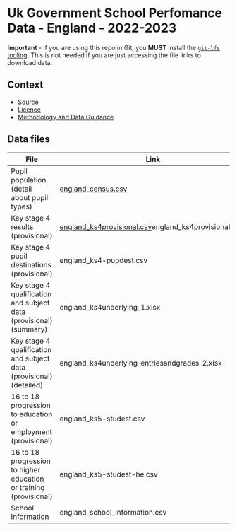 # Uk Government School Perfomance Data - England - 2022-2023

**Important** - if you are using this repo in Git, you **MUST** install the [`git-lfs`  tooling](https://github.com/git-lfs/git-lfs/wiki/Tutorial). This is not needed if you are just accessing the file links to download data.

## Context

- [Source](https://www.compare-school-performance.service.gov.uk/)
- [Licence](https://www.nationalarchives.gov.uk/doc/open-government-licence/version/3/)
- [Methodology and Data Guidance](https://www.gov.uk/government/collections/school-and-college-performance-measures)

## Data files

|File|Link|
|----|----|
|Pupil population (detail about pupil types)|[england_census.csv](https://media.githubusercontent.com/media/synesthesia/ukeduperformanceeng/master/2022-2023/england_census.csv)|
|Key stage 4 results (provisional)|[england_ks4provisional.csv]()england_ks4provisional.csv)|
|Key stage 4 pupil destinations (provisional)|england_ks4-pupdest.csv|
|Key stage 4 qualification and subject data (provisional) (summary)|england_ks4underlying_1.xlsx|
|Key stage 4 qualification and subject data (provisional) (detailed)|england_ks4underlying_entriesandgrades_2.xlsx|
|16 to 18 progression to education or employment (provisional)|england_ks5-studest.csv|
|16 to 18 progression to higher education or training (provisional)|england_ks5-studest-he.csv|
|School Information|england_school_information.csv|

